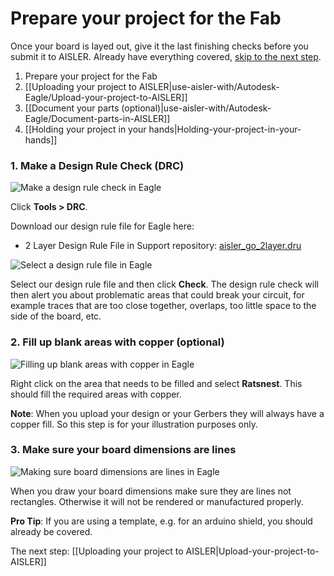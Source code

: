 <!-- --- title: Using Fritzing with AISLER: Prepare your project for the Fab -->
# Prepare your project for the Fab #
Once your board is layed out, give it the last finishing checks before you submit it to AISLER. Already have everything covered, [skip to the next step](Upload-your-project-to-AISLER).

1. Prepare your project for the Fab
2. [[Uploading your project to AISLER|use-aisler-with/Autodesk-Eagle/Upload-your-project-to-AISLER]]
3. [[Document your parts (optional)|use-aisler-with/Autodesk-Eagle/Document-parts-in-AISLER]]
4. [[Holding your project in your hands|Holding-your-project-in-your-hands]]

### 1. Make a Design Rule Check (DRC) ###
![Make a design rule check in Eagle](assets/design-rule-check.png)

Click **Tools > DRC**.

Download our design rule file for Eagle here:

- 2 Layer Design Rule File in Support repository: [aisler_go_2layer.dru](https://github.com/AislerHQ/aisler-support)

![Select a design rule file in Eagle](assets/select_design_rule_file.png)

Select our design rule file and then click **Check**. The design rule check will then alert you about problematic areas that could break your circuit, for example traces that are too close together, overlaps, too little space to the side of the board, etc.


### 2. Fill up blank areas with copper (optional) ###
![Filling up blank areas with copper in Eagle](assets/select-ratsnest.png)

Right click on the area that needs to be filled and select **Ratsnest**. This should fill the required areas with copper.

**Note**: When you upload your design or your Gerbers they will always have a copper fill. So this step is for your illustration purposes only.

### 3. Make sure your board dimensions are lines
![Making sure board dimensions are lines in Eagle](assets/select-lines-for-board-dimensions.png)

When you draw your board dimensions make sure they are lines not rectangles. Otherwise it will not be rendered or manufactured properly.

**Pro Tip**: If you are using a template, e.g. for an arduino shield, you should already be covered.


The next step: [[Uploading your project to AISLER|Upload-your-project-to-AISLER]]
